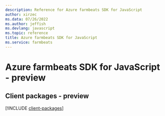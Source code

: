 ```yaml
---
description: Reference for Azure farmbeats SDK for JavaScript
author: xirzec
ms.data: 07/26/2022
ms.author: jeffish
ms.devlang: javascript
ms.topic: reference
title: Azure farmbeats SDK for JavaScript
ms.service: farmbeats
---
```

# Azure farmbeats SDK for JavaScript - preview

## Client packages - preview
[!INCLUDE [client-packages](farmbeats-client-index.md)]